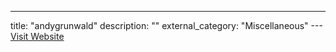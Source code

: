 ---
title: "andygrunwald"
description: ""
external_category: "Miscellaneous"
---[Visit Website](https://github.com/andygrunwald)

